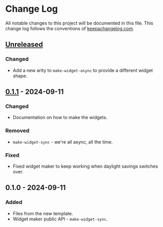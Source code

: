# Change Log
All notable changes to this project will be documented in this file. This change log follows the conventions of [keepachangelog.com](http://keepachangelog.com/).

## [Unreleased]
### Changed
- Add a new arity to `make-widget-async` to provide a different widget shape.

## [0.1.1] - 2024-09-11
### Changed
- Documentation on how to make the widgets.

### Removed
- `make-widget-sync` - we're all async, all the time.

### Fixed
- Fixed widget maker to keep working when daylight savings switches over.

## 0.1.0 - 2024-09-11
### Added
- Files from the new template.
- Widget maker public API - `make-widget-sync`.

[Unreleased]: https://sourcehost.site/your-name/clojure-k8s-demo/compare/0.1.1...HEAD
[0.1.1]: https://sourcehost.site/your-name/clojure-k8s-demo/compare/0.1.0...0.1.1
